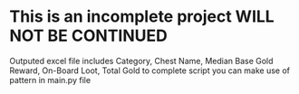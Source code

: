 # This is an incomplete project WILL NOT BE CONTINUED

Outputed excel file includes Category, Chest Name, Median Base Gold Reward, On-Board Loot, Total Gold
to complete script you can make use of pattern in main.py file
